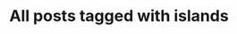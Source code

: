 ---
layout: tag
title: "All posts tagged with islands"
permalink: /weblog/tags/islands/
taxonomy: islands
---